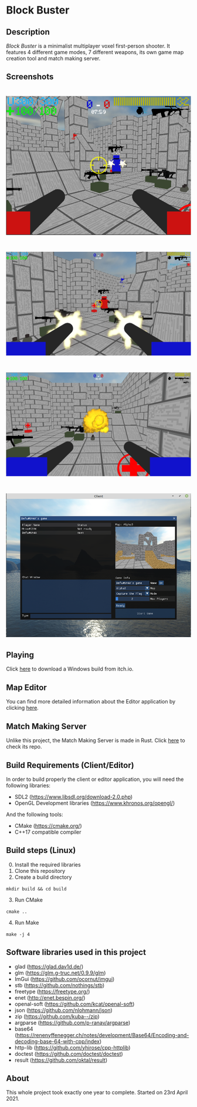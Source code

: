 # Block Buster

## Description
*Block Buster* is a minimalist multiplayer voxel first-person shooter. It features 4 different game modes, 7 different weapons, its own game map creation tool and match making server.

## Screenshots

# ![gameplay-1](https://github.com/MartGon/BlockBuster/blob/main/docs/game/itchio/imgs/Gameplay1.png?raw=true)
# ![gameplay-2](https://github.com/MartGon/BlockBuster/blob/main/docs/game/itchio/imgs/Gameplay2.png?raw=true)
# ![explosion-1](https://github.com/MartGon/BlockBuster/blob/main/docs/game/itchio/imgs/Explosion.png?raw=true)
# ![menu](https://github.com/MartGon/BlockBuster/blob/main/docs/game/itchio/imgs/Menu.png?raw=true)

## Playing

Click [here](https://defu.itch.io/block-buster) to download a Windows build from itch.io. 

## Map Editor

You can find more detailed information about the Editor application by clicking [here](https://defu.itch.io/blockbuster-editor).

## Match Making Server

Unlike this project, the Match Making Server is made in Rust. Click [here](https://github.com/MartGon/BlockBuster-MatchMaking) to check its repo.

## Build Requirements (Client/Editor)

In order to build properly the client or editor application, you will need the following libraries:

- SDL2 (https://www.libsdl.org/download-2.0.php)
- OpenGL Development libraries (https://www.khronos.org/opengl/)

And the following tools:

- CMake (https://cmake.org/)
- C++17 compatible compiler

## Build steps (Linux)

0. Install the required libraries
1. Clone this repository
2. Create a build directory

`mkdir build && cd build`

3. Run CMake

`cmake ..`

4. Run Make

`make -j 4`


## Software libraries used in this project

- glad (https://glad.dav1d.de/)
- glm  (https://glm.g-truc.net/0.9.9/glm)
- ImGui (https://github.com/ocornut/imgui)
- stb (https://github.com/nothings/stb)
- freetype (https://freetype.org/)
- enet (http://enet.bespin.org/)
- openal-soft (https://github.com/kcat/openal-soft)
- json (https://github.com/nlohmann/json)
- zip (https://github.com/kuba--/zip)
- argparse (https://github.com/p-ranav/argparse)
- base64 (https://renenyffenegger.ch/notes/development/Base64/Encoding-and-decoding-base-64-with-cpp/index)
- http-lib (https://github.com/yhirose/cpp-httplib)
- doctest (https://github.com/doctest/doctest)
- result (https://github.com/oktal/result)

## About

This whole project took exactly one year to complete. Started on 23rd April 2021.